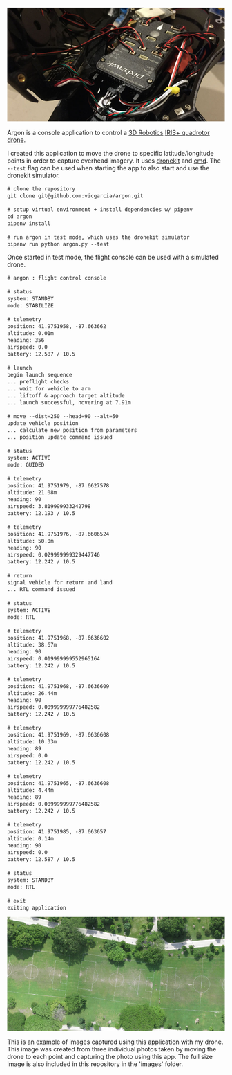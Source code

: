 ![pixhawk flight controller](https://github.com/vicgarcia/argon/raw/dev/images/pixhawk.jpg)

Argon is a console application to control a [3D Robotics](https://3dr.com/) [IRIS+ quadrotor drone](https://3dr.com/support/articles/iris/).

I created this application to move the drone to specific latitude/longitude points in order to capture overhead imagery.  It uses [dronekit](https://github.com/dronekit/dronekit-python) and [cmd](https://docs.python.org/3/library/cmd.html).  The `--test` flag can be used when starting the app to also start and use the dronekit simulator.

```
# clone the repository
git clone git@github.com:vicgarcia/argon.git

# setup virtual environment + install dependencies w/ pipenv
cd argon
pipenv install

# run argon in test mode, which uses the dronekit simulator
pipenv run python argon.py --test
```

Once started in test mode, the flight console can be used with a simulated drone.

```
# argon : flight control console

# status
system: STANDBY
mode: STABILIZE

# telemetry
position: 41.9751958, -87.663662
altitude: 0.01m
heading: 356
airspeed: 0.0
battery: 12.587 / 10.5

# launch
begin launch sequence
... preflight checks
... wait for vehicle to arm
... liftoff & approach target altitude
... launch successful, hovering at 7.91m

# move --dist=250 --head=90 --alt=50
update vehicle position
... calculate new position from parameters
... position update command issued

# status
system: ACTIVE
mode: GUIDED

# telemetry
position: 41.9751979, -87.6627578
altitude: 21.08m
heading: 90
airspeed: 3.819999933242798
battery: 12.193 / 10.5

# telemetry
position: 41.9751976, -87.6606524
altitude: 50.0m
heading: 90
airspeed: 0.029999999329447746
battery: 12.242 / 10.5

# return
signal vehicle for return and land
... RTL command issued

# status
system: ACTIVE
mode: RTL

# telemetry
position: 41.9751968, -87.6636602
altitude: 38.67m
heading: 90
airspeed: 0.019999999552965164
battery: 12.242 / 10.5

# telemetry
position: 41.9751968, -87.6636609
altitude: 26.44m
heading: 90
airspeed: 0.009999999776482582
battery: 12.242 / 10.5

# telemetry
position: 41.9751969, -87.6636608
altitude: 10.33m
heading: 89
airspeed: 0.0
battery: 12.242 / 10.5

# telemetry
position: 41.9751965, -87.6636608
altitude: 4.44m
heading: 89
airspeed: 0.009999999776482582
battery: 12.242 / 10.5

# telemetry
position: 41.9751985, -87.663657
altitude: 0.14m
heading: 90
airspeed: 0.0
battery: 12.587 / 10.5

# status
system: STANDBY
mode: RTL

# exit
exiting application
```

![drone photography](https://github.com/vicgarcia/argon/raw/dev/images/kitescape.jpg)

This is an example of images captured using this application with my drone.  This image was created from three individual photos taken by moving the drone to each point and capturing the photo using this app.  The full size image is also included in this repository in the 'images' folder.
